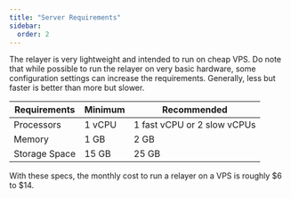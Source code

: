 ```yaml
---
title: "Server Requirements"
sidebar:
  order: 2
---
```


The relayer is very lightweight and intended to run on cheap VPS. Do note that while possible to run the relayer on very basic hardware, some configuration settings can increase the requirements. Generally, less but faster is better than more but slower.

| Requirements  | Minimum | Recommended                 |
| ------------- | ------- | --------------------------- |
| Processors    | 1 vCPU  | 1 fast vCPU or 2 slow vCPUs |
| Memory        | 1 GB    | 2 GB                        |
| Storage Space | 15 GB   | 25 GB                       |

With these specs, the monthly cost to run a relayer on a VPS is roughly \$6 to \$14.
